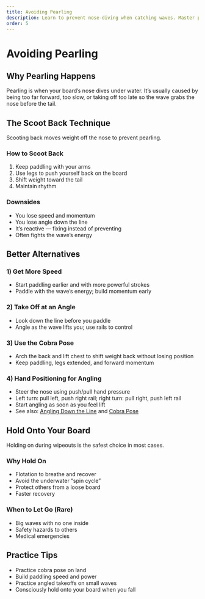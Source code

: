 ```yaml
---
title: Avoiding Pearling
description: Learn to prevent nose-diving when catching waves. Master positioning, speed, and control to stay on top of the wave.
order: 5
---
```


# Avoiding Pearling

## Why Pearling Happens

Pearling is when your board’s nose dives under water. It’s usually caused by being too far forward, too slow, or taking off too late so the wave grabs the nose before the tail.

## The Scoot Back Technique

Scooting back moves weight off the nose to prevent pearling.

### How to Scoot Back

1. Keep paddling with your arms
2. Use legs to push yourself back on the board
3. Shift weight toward the tail
4. Maintain rhythm

### Downsides

- You lose speed and momentum
- You lose angle down the line
- It’s reactive — fixing instead of preventing
- Often fights the wave’s energy

## Better Alternatives

### 1) Get More Speed

- Start paddling earlier and with more powerful strokes
- Paddle with the wave’s energy; build momentum early

### 2) Take Off at an Angle

- Look down the line before you paddle
- Angle as the wave lifts you; use rails to control

### 3) Use the Cobra Pose

- Arch the back and lift chest to shift weight back without losing position
- Keep paddling, legs extended, and forward momentum

### 4) Hand Positioning for Angling

- Steer the nose using push/pull hand pressure
- Left turn: pull left, push right rail; right turn: pull right, push left rail
- Start angling as soon as you feel lift
- See also: [Angling Down the Line](/guide/core-skills/angling-down-the-line) and [Cobra Pose](/guide/core-skills/cobra-pose)

## Hold Onto Your Board

Holding on during wipeouts is the safest choice in most cases.

### Why Hold On

- Flotation to breathe and recover
- Avoid the underwater “spin cycle”
- Protect others from a loose board
- Faster recovery

### When to Let Go (Rare)

- Big waves with no one inside
- Safety hazards to others
- Medical emergencies

## Practice Tips

- Practice cobra pose on land
- Build paddling speed and power
- Practice angled takeoffs on small waves
- Consciously hold onto your board when you fall
